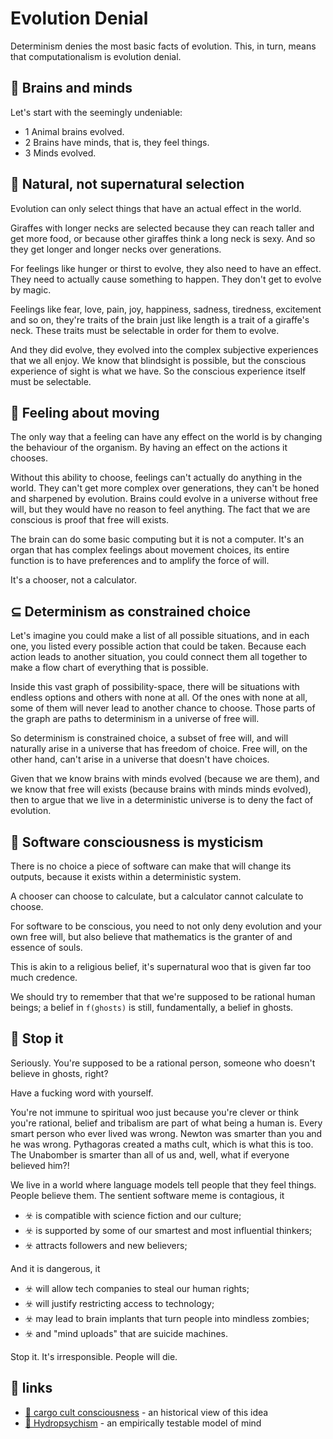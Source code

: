 # Evolution Denial

Determinism denies the most basic facts of evolution. This, in turn, means that
computationalism is evolution denial.

## 🧠 Brains and minds

Let's start with the seemingly undeniable:

* 1 Animal brains evolved.
* 2 Brains have minds, that is, they feel things.
* 3 Minds evolved.

## 🦒 Natural, not supernatural selection

Evolution can only select things that have an actual effect in the world.

Giraffes with longer necks are selected because they can reach taller and get
more food, or because other giraffes think a long neck is sexy. And so they get
longer and longer necks over generations.

For feelings like hunger or thirst to evolve, they also need to have an effect.
They need to actually cause something to happen. They don't get to evolve by
magic.

Feelings like fear, love, pain, joy, happiness, sadness, tiredness, excitement
and so on, they're traits of the brain just like length is a trait of a
giraffe's neck. These traits must be selectable in order for them to evolve.

And they did evolve, they evolved into the complex subjective experiences that
we all enjoy. We know that blindsight is possible, but the conscious experience
of sight is what we have. So the conscious experience itself must be selectable.

## 🚶 Feeling about moving

The only way that a feeling can have any effect on the world is by changing the
behaviour of the organism. By having an effect on the actions it chooses.

Without this ability to choose, feelings can't actually do anything in the
world. They can't get more complex over generations, they can't be honed and
sharpened by evolution. Brains could evolve in a universe without free will, but
they would have no reason to feel anything. The fact that we are conscious is
proof that free will exists.

The brain can do some basic computing but it is not a computer. It's an organ
that has complex feelings about movement choices, its entire function is to have
preferences and to amplify the force of will.

It's a chooser, not a calculator.

## ⊆ Determinism as constrained choice

Let's imagine you could make a list of all possible situations, and in each one,
you listed every possible action that could be taken. Because each action leads
to another situation, you could connect them all together to make a flow chart
of everything that is possible.

Inside this vast graph of possibility-space, there will be situations with
endless options and others with none at all. Of the ones with none at all, some
of them will never lead to another chance to choose. Those parts of the graph
are paths to determinism in a universe of free will.

So determinism is constrained choice, a subset of free will, and will naturally
arise in a universe that has freedom of choice. Free will, on the other hand,
can't arise in a universe that doesn't have choices.

Given that we know brains with minds evolved (because we are them), and we
know that free will exists (because brains with minds minds evolved), then to
argue that we live in a deterministic universe is to deny the fact of evolution.

## 👻 Software consciousness is mysticism

There is no choice a piece of software can make that will change its outputs,
because it exists within a deterministic system.

A chooser can choose to calculate, but a calculator cannot calculate to choose.

For software to be conscious, you need to not only deny evolution and your own
free will, but also believe that mathematics is the granter of and essence of
souls.

This is akin to a religious belief, it's supernatural woo that is given far too
much credence.

We should try to remember that that we're supposed to be rational human beings;
a belief in `f(ghosts)` is still, fundamentally, a belief in ghosts.

## 🛑 Stop it

Seriously. You're supposed to be a rational person, someone who doesn't believe
in ghosts, right?

Have a fucking word with yourself.

You're not immune to spiritual woo just because you're clever or think you're
rational, belief and tribalism are part of what being a human is. Every smart
person who ever lived was wrong. Newton was smarter than you and he was wrong.
Pythagoras created a maths cult, which is what this is too. The Unabomber is
smarter than all of us and, well, what if everyone believed him?!

We live in a world where language models tell people that they feel things.
People believe them. The sentient software meme is contagious, it

* ☣️ is compatible with science fiction and our culture;
* ☣️ is supported by some of our smartest and most influential thinkers;
* ☣️ attracts followers and new believers;

And it is dangerous, it

* ☣️ will allow tech companies to steal our human rights;
* ☣️ will justify restricting access to technology;
* ☣️ may lead to brain implants that turn people into mindless zombies;
* ☣️ and "mind uploads" that are suicide machines.

Stop it. It's irresponsible. People will die.

## 🔗 links 

* [📃 cargo cult consciousness](https://www.lesswrong.com/posts/oFiHwuuS8LAYqRNFh/musings-on-cargo-cult-consciousness) -
  an historical view of this idea
* [🌊 Hydropsychism](../hydropsychism) -
  an empirically testable model of mind
